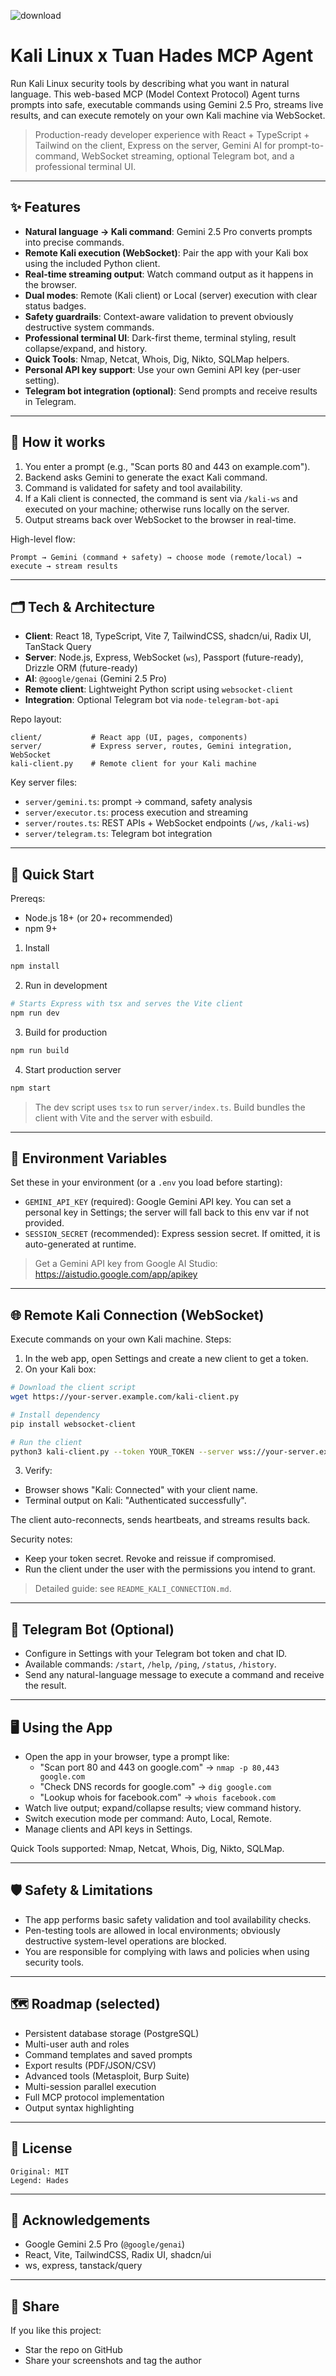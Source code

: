 ![download](https://github.com/user-attachments/assets/a5f8c37e-0c32-4415-99ab-b6df4b6698d8)

# Kali Linux x Tuan Hades MCP Agent

Run Kali Linux security tools by describing what you want in natural language. This web-based MCP (Model Context Protocol) Agent turns prompts into safe, executable commands using Gemini 2.5 Pro, streams live results, and can execute remotely on your own Kali machine via WebSocket.

> Production-ready developer experience with React + TypeScript + Tailwind on the client, Express on the server, Gemini AI for prompt-to-command, WebSocket streaming, optional Telegram bot, and a professional terminal UI.

---

## ✨ Features

- **Natural language → Kali command**: Gemini 2.5 Pro converts prompts into precise commands.
- **Remote Kali execution (WebSocket)**: Pair the app with your Kali box using the included Python client.
- **Real-time streaming output**: Watch command output as it happens in the browser.
- **Dual modes**: Remote (Kali client) or Local (server) execution with clear status badges.
- **Safety guardrails**: Context-aware validation to prevent obviously destructive system commands.
- **Professional terminal UI**: Dark-first theme, terminal styling, result collapse/expand, and history.
- **Quick Tools**: Nmap, Netcat, Whois, Dig, Nikto, SQLMap helpers.
- **Personal API key support**: Use your own Gemini API key (per-user setting).
- **Telegram bot integration (optional)**: Send prompts and receive results in Telegram.

---

## 🧠 How it works

1. You enter a prompt (e.g., "Scan ports 80 and 443 on example.com").
2. Backend asks Gemini to generate the exact Kali command.
3. Command is validated for safety and tool availability.
4. If a Kali client is connected, the command is sent via `/kali-ws` and executed on your machine; otherwise runs locally on the server.
5. Output streams back over WebSocket to the browser in real-time.

High-level flow:

```
Prompt → Gemini (command + safety) → choose mode (remote/local) → execute → stream results
```

---

## 🗂️ Tech & Architecture

- **Client**: React 18, TypeScript, Vite 7, TailwindCSS, shadcn/ui, Radix UI, TanStack Query
- **Server**: Node.js, Express, WebSocket (`ws`), Passport (future-ready), Drizzle ORM (future-ready)
- **AI**: `@google/genai` (Gemini 2.5 Pro)
- **Remote client**: Lightweight Python script using `websocket-client`
- **Integration**: Optional Telegram bot via `node-telegram-bot-api`

Repo layout:

```
client/           # React app (UI, pages, components)
server/           # Express server, routes, Gemini integration, WebSocket
kali-client.py    # Remote client for your Kali machine
```

Key server files:
- `server/gemini.ts`: prompt → command, safety analysis
- `server/executor.ts`: process execution and streaming
- `server/routes.ts`: REST APIs + WebSocket endpoints (`/ws`, `/kali-ws`)
- `server/telegram.ts`: Telegram bot integration

---

## 🚀 Quick Start

Prereqs:
- Node.js 18+ (or 20+ recommended)
- npm 9+

1) Install

```bash
npm install
```

2) Run in development

```bash
# Starts Express with tsx and serves the Vite client
npm run dev
```

3) Build for production

```bash
npm run build
```

4) Start production server

```bash
npm start
```

> The dev script uses `tsx` to run `server/index.ts`. Build bundles the client with Vite and the server with esbuild.

---

## 🔐 Environment Variables

Set these in your environment (or a `.env` you load before starting):

- `GEMINI_API_KEY` (required): Google Gemini API key. You can set a personal key in Settings; the server will fall back to this env var if not provided.
- `SESSION_SECRET` (recommended): Express session secret. If omitted, it is auto-generated at runtime.

> Get a Gemini API key from Google AI Studio: https://aistudio.google.com/app/apikey

---

## 🌐 Remote Kali Connection (WebSocket)

Execute commands on your own Kali machine. Steps:

1) In the web app, open Settings and create a new client to get a token.
2) On your Kali box:

```bash
# Download the client script
wget https://your-server.example.com/kali-client.py

# Install dependency
pip install websocket-client

# Run the client
python3 kali-client.py --token YOUR_TOKEN --server wss://your-server.example.com
```

3) Verify:
- Browser shows "Kali: Connected" with your client name.
- Terminal output on Kali: "Authenticated successfully".

The client auto-reconnects, sends heartbeats, and streams results back.

Security notes:
- Keep your token secret. Revoke and reissue if compromised.
- Run the client under the user with the permissions you intend to grant.

> Detailed guide: see `README_KALI_CONNECTION.md`.

---

## 💬 Telegram Bot (Optional)

- Configure in Settings with your Telegram bot token and chat ID.
- Available commands: `/start`, `/help`, `/ping`, `/status`, `/history`.
- Send any natural-language message to execute a command and receive the result.

---

## 🖥️ Using the App

- Open the app in your browser, type a prompt like:
  - "Scan port 80 and 443 on google.com" → `nmap -p 80,443 google.com`
  - "Check DNS records for google.com" → `dig google.com`
  - "Lookup whois for facebook.com" → `whois facebook.com`
- Watch live output; expand/collapse results; view command history.
- Switch execution mode per command: Auto, Local, Remote.
- Manage clients and API keys in Settings.

Quick Tools supported: Nmap, Netcat, Whois, Dig, Nikto, SQLMap.

---

## 🛡️ Safety & Limitations

- The app performs basic safety validation and tool availability checks.
- Pen-testing tools are allowed in local environments; obviously destructive system-level operations are blocked.
- You are responsible for complying with laws and policies when using security tools.

---

## 🗺️ Roadmap (selected)

- Persistent database storage (PostgreSQL)
- Multi-user auth and roles
- Command templates and saved prompts
- Export results (PDF/JSON/CSV)
- Advanced tools (Metasploit, Burp Suite)
- Multi-session parallel execution
- Full MCP protocol implementation
- Output syntax highlighting

---

## 📄 License
```
Original: MIT
Legend: Hades
```
---

## 🙌 Acknowledgements

- Google Gemini 2.5 Pro (`@google/genai`)
- React, Vite, TailwindCSS, Radix UI, shadcn/ui
- ws, express, tanstack/query

---

## 🔗 Share

If you like this project:
- Star the repo on GitHub
- Share your screenshots and tag the author
